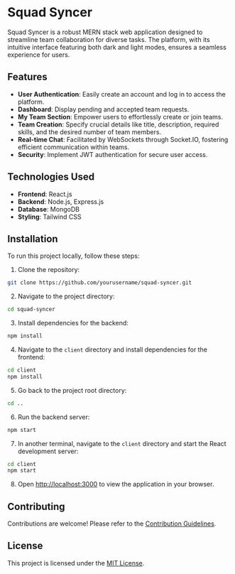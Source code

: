 # Squad Syncer

Squad Syncer is a robust MERN stack web application designed to streamline team collaboration for diverse tasks. The platform, with its intuitive interface featuring both dark and light modes, ensures a seamless experience for users. 

## Features

- **User Authentication**: Easily create an account and log in to access the platform.
- **Dashboard**: Display pending and accepted team requests.
- **My Team Section**: Empower users to effortlessly create or join teams.
- **Team Creation**: Specify crucial details like title, description, required skills, and the desired number of team members.
- **Real-time Chat**: Facilitated by WebSockets through Socket.IO, fostering efficient communication within teams.
- **Security**: Implement JWT authentication for secure user access.

## Technologies Used

- **Frontend**: React.js
- **Backend**: Node.js, Express.js
- **Database**: MongoDB
- **Styling**: Tailwind CSS

## Installation

To run this project locally, follow these steps:

1. Clone the repository:

```bash
git clone https://github.com/yourusername/squad-syncer.git
```

2. Navigate to the project directory:

```bash
cd squad-syncer
```

3. Install dependencies for the backend:

```bash
npm install
```

4. Navigate to the `client` directory and install dependencies for the frontend:

```bash
cd client
npm install
```

5. Go back to the project root directory:

```bash
cd ..
```

6. Run the backend server:

```bash
npm start
```

7. In another terminal, navigate to the `client` directory and start the React development server:

```bash
cd client
npm start
```

8. Open [http://localhost:3000](http://localhost:3000) to view the application in your browser.

## Contributing

Contributions are welcome! Please refer to the [Contribution Guidelines](CONTRIBUTING.md).

## License

This project is licensed under the [MIT License](LICENSE).